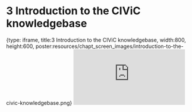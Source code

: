 # 3 Introduction to the CIViC knowledgebase
 
{type: iframe, title:3 Introduction to the CIViC knowledgebase, width:800, height:600, poster:resources/chapt_screen_images/introduction-to-the-civic-knowledgebase.png}
![](https://griffithlab.github.io/CIVIC_SVI_Course/no_toc/introduction-to-the-civic-knowledgebase.html)
 

 
